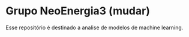 # Grupo NeoEnergia3 (mudar)

Esse repositório é destinado a analise de modelos de machine learning. 
